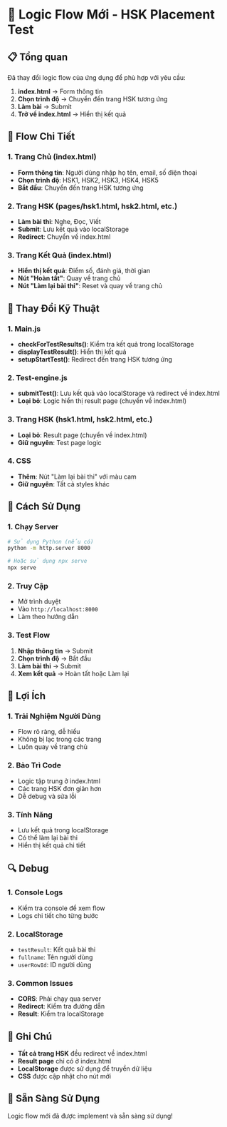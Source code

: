 # 🔄 Logic Flow Mới - HSK Placement Test

## 📋 Tổng quan
Đã thay đổi logic flow của ứng dụng để phù hợp với yêu cầu:

1. **index.html** → Form thông tin
2. **Chọn trình độ** → Chuyển đến trang HSK tương ứng
3. **Làm bài** → Submit
4. **Trở về index.html** → Hiển thị kết quả

## 🚀 Flow Chi Tiết

### 1. Trang Chủ (index.html)
- **Form thông tin**: Người dùng nhập họ tên, email, số điện thoại
- **Chọn trình độ**: HSK1, HSK2, HSK3, HSK4, HSK5
- **Bắt đầu**: Chuyển đến trang HSK tương ứng

### 2. Trang HSK (pages/hsk1.html, hsk2.html, etc.)
- **Làm bài thi**: Nghe, Đọc, Viết
- **Submit**: Lưu kết quả vào localStorage
- **Redirect**: Chuyển về index.html

### 3. Trang Kết Quả (index.html)
- **Hiển thị kết quả**: Điểm số, đánh giá, thời gian
- **Nút "Hoàn tất"**: Quay về trang chủ
- **Nút "Làm lại bài thi"**: Reset và quay về trang chủ

## 🔧 Thay Đổi Kỹ Thuật

### 1. Main.js
- **checkForTestResults()**: Kiểm tra kết quả trong localStorage
- **displayTestResult()**: Hiển thị kết quả
- **setupStartTest()**: Redirect đến trang HSK tương ứng

### 2. Test-engine.js
- **submitTest()**: Lưu kết quả vào localStorage và redirect về index.html
- **Loại bỏ**: Logic hiển thị result page (chuyển về index.html)

### 3. Trang HSK (hsk1.html, hsk2.html, etc.)
- **Loại bỏ**: Result page (chuyển về index.html)
- **Giữ nguyên**: Test page logic

### 4. CSS
- **Thêm**: Nút "Làm lại bài thi" với màu cam
- **Giữ nguyên**: Tất cả styles khác

## 📱 Cách Sử Dụng

### 1. Chạy Server
```bash
# Sử dụng Python (nếu có)
python -m http.server 8000

# Hoặc sử dụng npx serve
npx serve
```

### 2. Truy Cập
- Mở trình duyệt
- Vào `http://localhost:8000`
- Làm theo hướng dẫn

### 3. Test Flow
1. **Nhập thông tin** → Submit
2. **Chọn trình độ** → Bắt đầu
3. **Làm bài thi** → Submit
4. **Xem kết quả** → Hoàn tất hoặc Làm lại

## 🎯 Lợi Ích

### 1. **Trải Nghiệm Người Dùng**
- Flow rõ ràng, dễ hiểu
- Không bị lạc trong các trang
- Luôn quay về trang chủ

### 2. **Bảo Trì Code**
- Logic tập trung ở index.html
- Các trang HSK đơn giản hơn
- Dễ debug và sửa lỗi

### 3. **Tính Năng**
- Lưu kết quả trong localStorage
- Có thể làm lại bài thi
- Hiển thị kết quả chi tiết

## 🔍 Debug

### 1. Console Logs
- Kiểm tra console để xem flow
- Logs chi tiết cho từng bước

### 2. LocalStorage
- `testResult`: Kết quả bài thi
- `fullname`: Tên người dùng
- `userRowId`: ID người dùng

### 3. Common Issues
- **CORS**: Phải chạy qua server
- **Redirect**: Kiểm tra đường dẫn
- **Result**: Kiểm tra localStorage

## 📝 Ghi Chú

- **Tất cả trang HSK** đều redirect về index.html
- **Result page** chỉ có ở index.html
- **LocalStorage** được sử dụng để truyền dữ liệu
- **CSS** được cập nhật cho nút mới

## 🚀 Sẵn Sàng Sử Dụng

Logic flow mới đã được implement và sẵn sàng sử dụng!
